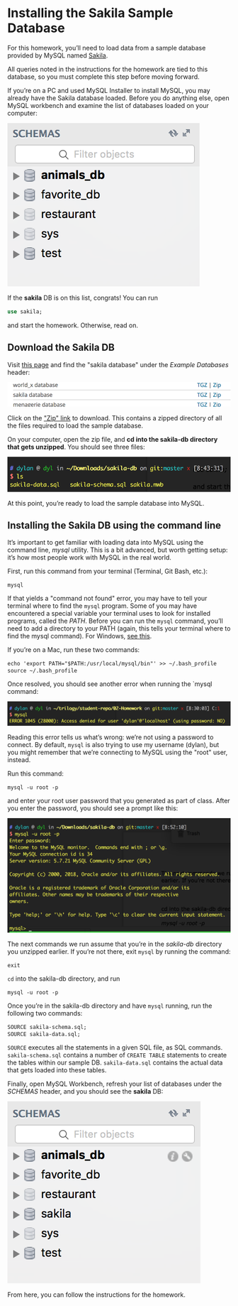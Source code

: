 # Installing the Sakila Sample Database

For this homework, you’ll need to load data from a sample database provided by MySQL named [Sakila](https://dev.mysql.com/doc/sakila/en/sakila-installation.html).

All queries noted in the instructions for the homework are tied to this database, so you must complete this step before moving forward.

If you’re on a PC and used MySQL Installer to install MySQL, you may already have the Sakila database loaded. Before you do anything else, open MySQL workbench and examine the list of databases loaded on your computer:

![list of databases](Images/list_of_databases.png)

If the **sakila** DB is on this list, congrats! You can run

```sql
use sakila;
```

and start the homework. Otherwise, read on.

## Download the Sakila DB

Visit [this page](https://dev.mysql.com/doc/index-other.html) and find the "sakila database" under the _Example Databases_ header:

![example databases](Images/example_dbs.png)

Click on the ["Zip" link](http://downloads.mysql.com/docs/sakila-db.zip) to download. This contains a zipped directory of all the files required to load the sample database.

On your computer, open the zip file, and **cd into the sakila-db directory that gets unzipped**. You should see three files:

![three sakila files](Images/three_sakila_files.png)

At this point, you’re ready to load the sample database into MySQL.

## Installing the Sakila DB using the command line

It’s important to get familiar with loading data into MySQL using the command line, _mysql_ utility. This is a bit advanced, but worth getting setup: it’s how most people work with MySQL in the real world.

First, run this command from your terminal (Terminal, Git Bash, etc.):

```
mysql
```

If that yields a "command not found" error, you may have to tell your terminal where to find the `mysql` program. Some of you may have encountered a special variable your terminal uses to look for installed programs, called the _PATH_. Before you can run the `mysql` command, you’ll need to add a directory to your PATH (again, this tells your terminal where to find the mysql command). For Windows, [see this](https://dev.mysql.com/doc/mysql-windows-excerpt/5.7/en/mysql-installation-windows-path.html).

If you’re on a Mac, run these two commands:

```
echo 'export PATH="$PATH:/usr/local/mysql/bin"' >> ~/.bash_profile
source ~/.bash_profile
```

Once resolved, you should see another error when running the \`mysql command:

![access denied error](Images/access_denied_error.png)

Reading this error tells us what’s wrong: we’re not using a password to connect. By default, `mysql` is also trying to use my username (dylan), but you might remember that we’re connecting to MySQL using the "root" user, instead.

Run this command:

```
mysql -u root -p
```

and enter your root user password that you generated as part of class. After you enter the password, you should see a prompt like this:

![mysql prompt](Images/mysql_prompt.png)

The next commands we run assume that you’re in the _sakila-db_ directory you unzipped earlier. If you’re not there, exit `mysql` by running the command:

```
exit
```

`cd` into the sakila-db directory, and run

```
mysql -u root -p
```

Once you’re in the sakila-db directory and have `mysql` running, run the following two commands:

```
SOURCE sakila-schema.sql;
SOURCE sakila-data.sql;
```

`SOURCE` executes all the statements in a given SQL file, as SQL commands. `sakila-schema.sql` contains a number of `CREATE TABLE` statements to create the tables within our sample DB. `sakila-data.sql` contains the actual data that gets loaded into these tables.

Finally, open MySQL Workbench, refresh your list of databases under the _SCHEMAS_ header, and you should see the **sakila** DB:

![list of databases with sakila](Images/list_of_dbs_with_sakila.png)

From here, you can follow the instructions for the homework.
